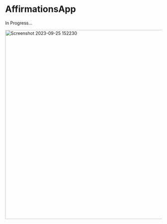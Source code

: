 # AffirmationsApp

In Progress...

<img width="608" alt="Screenshot 2023-09-25 152230" src="https://github.com/Hitoli/AffirmationsApp/assets/97933783/55a874b5-93e3-4da4-a425-a20a0ad84b95">
